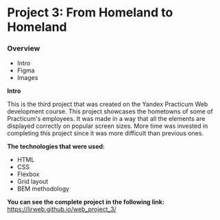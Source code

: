 # Project 3: From Homeland to Homeland
### Overview  
* Intro  
* Figma  
* Images  
  
**Intro**

This is the third project that was created on the Yandex Practicum Web development course.
This project showcases the hometowns of some of Practicum's employees. It was made in a way that all the elements are displayed correctly on popular screen sizes. More time was invested in completing this project since it was more difficult than previous ones.  
  
**The technologies that were used:**

* HTML
* CSS
* Flexbox
* Grid layout
* BEM methodology

**You can see the complete project in the following link:**
https://lirweb.github.io/web_project_3/




